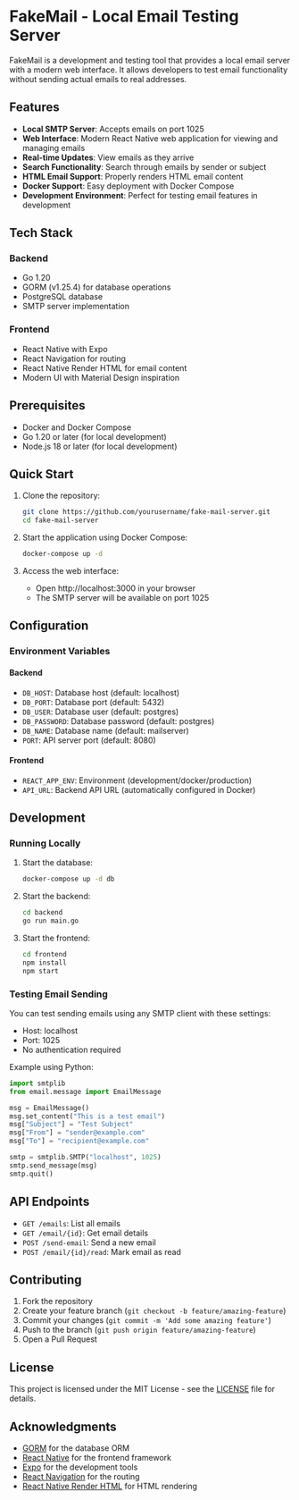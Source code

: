 # FakeMail - Local Email Testing Server

FakeMail is a development and testing tool that provides a local email server with a modern web interface. It allows developers to test email functionality without sending actual emails to real addresses.

## Features

- **Local SMTP Server**: Accepts emails on port 1025
- **Web Interface**: Modern React Native web application for viewing and managing emails
- **Real-time Updates**: View emails as they arrive
- **Search Functionality**: Search through emails by sender or subject
- **HTML Email Support**: Properly renders HTML email content
- **Docker Support**: Easy deployment with Docker Compose
- **Development Environment**: Perfect for testing email features in development

## Tech Stack

### Backend
- Go 1.20
- GORM (v1.25.4) for database operations
- PostgreSQL database
- SMTP server implementation

### Frontend
- React Native with Expo
- React Navigation for routing
- React Native Render HTML for email content
- Modern UI with Material Design inspiration

## Prerequisites

- Docker and Docker Compose
- Go 1.20 or later (for local development)
- Node.js 18 or later (for local development)

## Quick Start

1. Clone the repository:
   ```bash
   git clone https://github.com/yourusername/fake-mail-server.git
   cd fake-mail-server
   ```

2. Start the application using Docker Compose:
   ```bash
   docker-compose up -d
   ```

3. Access the web interface:
   - Open http://localhost:3000 in your browser
   - The SMTP server will be available on port 1025

## Configuration

### Environment Variables

#### Backend
- `DB_HOST`: Database host (default: localhost)
- `DB_PORT`: Database port (default: 5432)
- `DB_USER`: Database user (default: postgres)
- `DB_PASSWORD`: Database password (default: postgres)
- `DB_NAME`: Database name (default: mailserver)
- `PORT`: API server port (default: 8080)

#### Frontend
- `REACT_APP_ENV`: Environment (development/docker/production)
- `API_URL`: Backend API URL (automatically configured in Docker)

## Development

### Running Locally

1. Start the database:
   ```bash
   docker-compose up -d db
   ```

2. Start the backend:
   ```bash
   cd backend
   go run main.go
   ```

3. Start the frontend:
   ```bash
   cd frontend
   npm install
   npm start
   ```

### Testing Email Sending

You can test sending emails using any SMTP client with these settings:
- Host: localhost
- Port: 1025
- No authentication required

Example using Python:
```python
import smtplib
from email.message import EmailMessage

msg = EmailMessage()
msg.set_content("This is a test email")
msg["Subject"] = "Test Subject"
msg["From"] = "sender@example.com"
msg["To"] = "recipient@example.com"

smtp = smtplib.SMTP("localhost", 1025)
smtp.send_message(msg)
smtp.quit()
```

## API Endpoints

- `GET /emails`: List all emails
- `GET /email/{id}`: Get email details
- `POST /send-email`: Send a new email
- `POST /email/{id}/read`: Mark email as read

## Contributing

1. Fork the repository
2. Create your feature branch (`git checkout -b feature/amazing-feature`)
3. Commit your changes (`git commit -m 'Add some amazing feature'`)
4. Push to the branch (`git push origin feature/amazing-feature`)
5. Open a Pull Request

## License

This project is licensed under the MIT License - see the [LICENSE](LICENSE) file for details.

## Acknowledgments

- [GORM](https://gorm.io/) for the database ORM
- [React Native](https://reactnative.dev/) for the frontend framework
- [Expo](https://expo.dev/) for the development tools
- [React Navigation](https://reactnavigation.org/) for the routing
- [React Native Render HTML](https://github.com/meliorence/react-native-render-html) for HTML rendering 